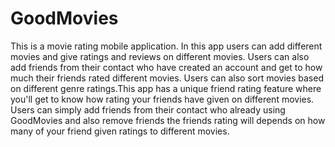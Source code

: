 # GoodMovies
This is a movie rating mobile application. In this app users can add different movies and give ratings and reviews on different movies. Users can also add friends from their contact who have created an account and get to how much their friends rated different movies.
Users can also sort movies based on different genre ratings.This app has a unique friend rating feature where you'll get to know how rating your friends have given on different movies. Users can simply add friends from their contact who already using GoodMovies and also remove friends the friends rating will depends on how many of your friend given ratings to different movies.
